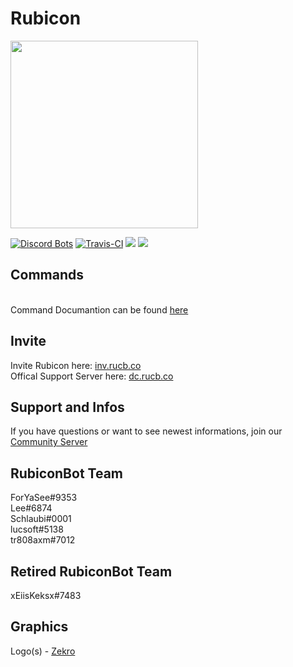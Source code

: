 # Rubicon
 
 <a href="https://discordapp.com/oauth2/authorize?client_id=380713705073147915&scope=bot&permissions=2146958591">
<img src="https://camo.githubusercontent.com/6801c1bf1fe88c32dfe6f329b3ca17911a478f14/68747470733a2f2f692e696d6775722e636f6d2f4a6c48646141732e706e67" width="300"/></a><br>

[![Discord Bots](https://discordbots.org/api/widget/status/380713705073147915.png)](https://discordbots.org/bot/rubicon)
[![Travis-CI](https://travis-ci.org/Rubicon-Bot/Rubicon.svg?branch=master)](https://travis-ci.org/Rubicon-Bot/Rubicon)
<a href="https://discord.gg/tnZW6mt"><img src="https://discordapp.com/api/guilds/381419503164325900/embed.png"/></a>
<img src="https://rubicon.fun/api/embed.php##"><br>

## Commands
<br>Command Documantion can be found [here](http://rubicon.fun)

## Invite
Invite Rubicon here: <a href="http://inv.rucb.co">inv.rucb.co</a><br>
Offical Support Server here: <a href="http://dc.rucb.co">dc.rucb.co</a>

## Support and Infos
If you have questions or want to see newest informations, join our <a href="http://dc.rucb.co">Community Server</a>

## RubiconBot Team
ForYaSee#9353<br>
Lee#6874<br>
Schlaubi#0001<br>
lucsoft#5138<br>
tr808axm#7012

## Retired RubiconBot Team
xEiisKeksx#7483
## Graphics
Logo(s) - [Zekro](https://github.com/zekroTJA)
